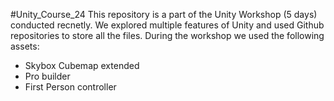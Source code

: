 #Unity_Course_24
This repository is a part of the Unity Workshop (5 days) conducted recnetly. We explored multiple features of Unity and used Github repositories to store all the files. During the workshop we used the following assets:
- Skybox Cubemap extended
- Pro builder
- First Person controller
